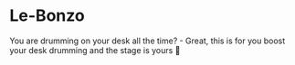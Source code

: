 Le-Bonzo
========

You are drumming on your desk all the time? - Great, this is for you boost your desk drumming and the stage is yours :musical_note:
